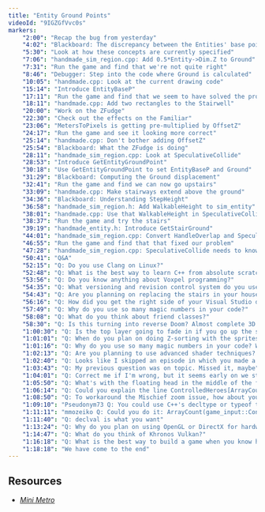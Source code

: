 ```yaml
---
title: "Entity Ground Points"
videoId: "9IGZGfVvc0s"
markers:
    "2:00": "Recap the bug from yesterday"
    "4:02": "Blackboard: The discrepancy between the Entities' base points and the Ground position"
    "5:30": "Look at how these concepts are currently specified"
    "7:06": "handmade_sim_region.cpp: Add 0.5*Entity->Dim.Z to Ground"
    "7:31": "Run the game and find that we're not quite right"
    "8:46": "Debugger: Step into the code where Ground is calculated"
    "10:05": "handmade.cpp: Look at the current drawing code"
    "15:14": "Introduce EntityBaseP"
    "17:11": "Run the game and find that we seem to have solved the problem"
    "18:11": "handmade.cpp: Add two rectangles to the Stairwell"
    "20:00": "Work on the ZFudge"
    "22:30": "Check out the effects on the Familiar"
    "23:06": "MetersToPixels is getting pre-multiplied by OffsetZ"
    "24:17": "Run the game and see it looking more correct"
    "25:14": "handmade.cpp: Don't bother adding OffsetZ"
    "25:54": "Blackboard: What the ZFudge is doing"
    "28:11": "handmade_sim_region.cpp: Look at SpeculativeCollide"
    "28:53": "Introduce GetEntityGroundPoint"
    "30:18": "Use GetEntityGroundPoint to set EntityBaseP and Ground"
    "31:29": "Blackboard: Computing the Ground displacement"
    "32:41": "Run the game and find we can now go upstairs"
    "33:09": "handmade.cpp: Make stairways extend above the ground"
    "34:36": "Blackboard: Understanding StepHeight"
    "36:58": "handmade_sim_region.h: Add WalkableHeight to sim_entity"
    "38:01": "handmade.cpp: Use that WalkableHeight in SpeculativeCollide"
    "38:37": "Run the game and try the stairs"
    "39:19": "handmade_entity.h: Introduce GetStairGround"
    "44:01": "handmade_sim_region.cpp: Convert HandleOverlap and SpeculativeCollide to use GetStairGround"
    "46:55": "Run the game and find that that fixed our problem"
    "47:28": "handmade_sim_region.cpp: SpeculativeCollide needs to know whether we're coming on to or moving off a stairwell"
    "50:41": "Q&A"
    "52:15": "Q: Do you use Clang on Linux?"
    "52:48": "Q: What is the best way to learn C++ from absolute scratch on my own?"
    "53:56": "Q: Do you know anything about Voxpel programming?"
    "54:35": "Q: What versioning and revision control system do you use?"
    "54:43": "Q: Are you planning on replacing the stairs in your house with ramps?"
    "56:16": "Q: How did you get the right side of your Visual Studio debug view to be split vertically?"
    "57:49": "Q: Why do you use so many magic numbers in your code?"
    "58:08": "Q: What do you think about friend classes?"
    "58:30": "Q: Is this turning into reverse Doom? Almost complete 3D rendered in 2D, instead of 2D rendered in 3D"
    "1:00:30": "Q: Is the top layer going to fade in if you go up the stairs into a closed room?"
    "1:01:01": "Q: When do you plan on doing Z-sorting with the sprites?"
    "1:01:16": "Q: Why do you use so many magic numbers in your code? Why so many #defines?"
    "1:02:13": "Q: Are you planning to use advanced shader techniques? If so, which ones?"
    "1:02:40": "Q: Looks like I skipped an episode in which you made a lower level visible from a higher one. Do you remember when did it happen? Is the floor going to remain transparent in the future?"
    "1:03:43": "Q: My previous question was on topic. Missed it, maybe"
    "1:04:01": "Q: Correct me if I'm wrong, but it seems early on we started with a bottom-centre position for collision detection on our hero. We moved to a centre position which was offset in both X and Y. Now it seems we use a centre X and Y and are continuing to compute the bottom-centre position. Do you feel this needs to be consolidated in any way?"
    "1:05:50": "Q: What's with the floating head in the middle of the forest?"
    "1:06:14": "Q: Could you explain the line ControlledHeroes[ArrayCount(((game_input *)0)->Controllers)]; in handmade.h because it looks like you're casting a null pointer and referencing"
    "1:08:50": "Q: To workaround the Mischief zoom issue, how about you find the zoom level you want then draw four dots, one in each corner, then when you come back you can align those dots back to the corners"
    "1:09:10": "Pseudonym73 Q: You could use C++'s decltype or typeof to find that ArrayCount"
    "1:11:11": "mmozeiko Q: Could you do it: ArrayCount(game_input::Controllers)?"
    "1:11:40": "Q: declval is what you want"
    "1:13:24": "Q: Why do you plan on using OpenGL or DirectX for hardware acceleration? Is that something that you have to have knowledge of actual GPU architecture to be able to implement?"
    "1:14:47": "Q: What do you think of Khronos Vulkan?"
    "1:16:18": "Q: What is the best way to build a game when you know how to program but you have no art skills? Hire an artist to do it for you? That is my Achilles' heel, but I want to make a game on my own [see Resources]"
    "1:18:18": "We have come to the end"
---
```


## Resources

* [*Mini Metro*](http://dinopoloclub.com/minimetro/)

